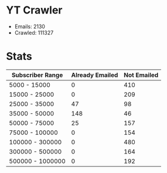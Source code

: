 # YT Crawler
- Emails: 2130
- Crawled: 111327

# Stats
| Subscriber Range  | Already Emailed | Not Emailed |
|-------|-------|-------|
| 5000 - 15000 | 0 | 410 |
| 15000 - 25000 | 0 | 209 |
| 25000 - 35000 | 47 | 98 |
| 35000 - 50000 | 148 | 46 |
| 50000 - 75000 | 25 | 157 |
| 75000 - 100000 | 0 | 154 |
| 100000 - 300000 | 0 | 480 |
| 300000 - 500000 | 0 | 164 |
| 500000 - 1000000 | 0 | 192 |
